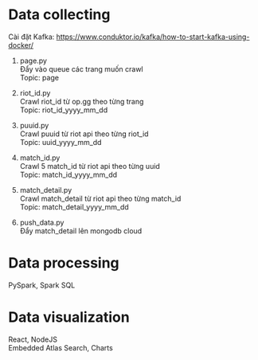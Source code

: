 # Data collecting
Cài đặt Kafka: https://www.conduktor.io/kafka/how-to-start-kafka-using-docker/

1. page.py\
Đẩy vào queue các trang muốn crawl\
Topic: page

2. riot_id.py\
Crawl riot_id từ op.gg theo từng trang\
Topic: riot_id_yyyy_mm_dd

3. puuid.py\
Crawl puuid từ riot api theo từng riot_id\
Topic: uuid_yyyy_mm_dd

4. match_id.py\
Crawl 5 match_id từ riot api theo từng uuid\
Topic: match_id_yyyy_mm_dd

5. match_detail.py\
Crawl match_detail từ riot api theo từng match_id\
Topic: match_detail_yyyy_mm_dd

6. push_data.py\
Đẩy match_detail lên mongodb cloud


# Data processing
PySpark, Spark SQL


# Data visualization
React, NodeJS\
Embedded Atlas Search, Charts

